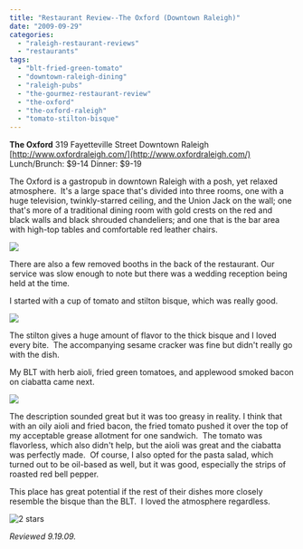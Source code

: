 ```yaml
---
title: "Restaurant Review--The Oxford (Downtown Raleigh)"
date: "2009-09-29"
categories:
  - "raleigh-restaurant-reviews"
  - "restaurants"
tags:
  - "blt-fried-green-tomato"
  - "downtown-raleigh-dining"
  - "raleigh-pubs"
  - "the-gourmez-restaurant-review"
  - "the-oxford"
  - "the-oxford-raleigh"
  - "tomato-stilton-bisque"
---
```


**The Oxford** 319 Fayetteville Street Downtown Raleigh [http://www.oxfordraleigh.com/](http://www.oxfordraleigh.com/) Lunch/Brunch: $9-14 Dinner: $9-19

The Oxford is a gastropub in downtown Raleigh with a posh, yet relaxed atmosphere.  It's a large space that's divided into three rooms, one with a huge television, twinkly-starred ceiling, and the Union Jack on the wall; one that's more of a traditional dining room with gold crests on the red and black walls and black shrouded chandeliers; and one that is the bar area with high-top tables and comfortable red leather chairs.

![](http://www.thegourmez.com/gourmez/photos/theoxford001.jpg)

There are also a few removed booths in the back of the restaurant. Our service was slow enough to note but there was a wedding reception being held at the time.

I started with a cup of tomato and stilton bisque, which was really good.

![](http://www.thegourmez.com/gourmez/photos/theoxford004.jpg)

The stilton gives a huge amount of flavor to the thick bisque and I loved every bite.  The accompanying sesame cracker was fine but didn't really go with the dish.

My BLT with herb aioli, fried green tomatoes, and applewood smoked bacon on ciabatta came next.

![](http://www.thegourmez.com/gourmez/photos/theoxford005.jpg)

The description sounded great but it was too greasy in reality. I think that with an oily aioli and fried bacon, the fried tomato pushed it over the top of my acceptable grease allotment for one sandwich.  The tomato was flavorless, which also didn't help, but the aioli was great and the ciabatta was perfectly made.  Of course, I also opted for the pasta salad, which turned out to be oil-based as well, but it was good, especially the strips of roasted red bell pepper.

This place has great potential if the rest of their dishes more closely resemble the bisque than the BLT.  I loved the atmosphere regardless.




<div class="caption">

![2 stars](http://s3.amazonaws.com/thegourmez-wpmedia/2009/02/rating_chicken11.gif "rating_chicken11")</div>


_Reviewed 9.19.09._
